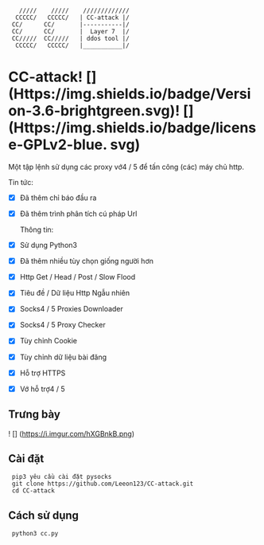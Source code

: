        /////    /////    /////////////
      CCCCC/   CCCCC/   | CC-attack |/
     CC/      CC/       |-----------|/ 
     CC/      CC/       |  Layer 7  |/ 
     CC/////  CC/////   | ddos tool |/ 
      CCCCC/   CCCCC/   |___________|/

# CC-attack! [] (Https://img.shields.io/badge/Version-3.6-brightgreen.svg)! [] (Https://img.shields.io/badge/license-GPLv2-blue. svg)
  Một tập lệnh sử dụng các proxy vớ4 / 5 để tấn công (các) máy chủ http.

Tin tức:
- [x] Đã thêm chỉ báo đầu ra
- [x] Đã thêm trình phân tích cú pháp Url

  Thông tin:
- [x] Sử dụng Python3
- [x] Đã thêm nhiều tùy chọn giống người hơn
- [x] Http Get / Head / Post / Slow Flood
- [x] Tiêu đề / Dữ liệu Http Ngẫu nhiên
- [x] Socks4 / 5 Proxies Downloader
- [x] Socks4 / 5 Proxy Checker
- [x] Tùy chỉnh Cookie
- [x] Tùy chỉnh dữ liệu bài đăng
- [x] Hỗ trợ HTTPS
- [x] Vớ hỗ trợ4 / 5

## Trưng bày

! [] (https://i.imgur.com/hXGBnkB.png)

## Cài đặt

     pip3 yêu cầu cài đặt pysocks
     git clone https://github.com/Leeon123/CC-attack.git
     cd CC-attack

## Cách sử dụng

     python3 cc.py
